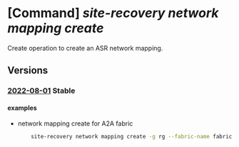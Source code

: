 # [Command] _site-recovery network mapping create_

Create operation to create an ASR network mapping.

## Versions

### [2022-08-01](/Resources/mgmt-plane/L3N1YnNjcmlwdGlvbnMve30vcmVzb3VyY2Vncm91cHMve30vcHJvdmlkZXJzL21pY3Jvc29mdC5yZWNvdmVyeXNlcnZpY2VzL3ZhdWx0cy97fS9yZXBsaWNhdGlvbmZhYnJpY3Mve30vcmVwbGljYXRpb25uZXR3b3Jrcy97fS9yZXBsaWNhdGlvbm5ldHdvcmttYXBwaW5ncy97fQ==/2022-08-01.xml) **Stable**

<!-- mgmt-plane /subscriptions/{}/resourcegroups/{}/providers/microsoft.recoveryservices/vaults/{}/replicationfabrics/{}/replicationnetworks/{}/replicationnetworkmappings/{} 2022-08-01 -->

#### examples

- network mapping create for A2A fabric
    ```bash
        site-recovery network mapping create -g rg --fabric-name fabric1_name -n network_mapping1_name --network-name azureNetwork --vault-name vault_name --recovery-network-id vnet2_id --fabric-details '{azure-to-azure:{primary-network-id:vnetvm_id}}' --recovery-fabric-name fabric2_name
    ```
